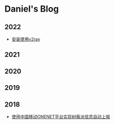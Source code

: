 # Daniel's Blog

## 2022

- [安装使用v2ray](https://finaliver.github.io/2022/1107_v2ray_install_wizard.md)




## 2021


## 2020

## 2019

## 2018

- [使用中国移动ONENET平台实现树莓派信息自动上报](https://finaliver.github.io/2018/0725_upload_raspberry_data_to_onenet.md)
